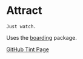 # Attract

    Just watch.

Uses the [boarding](https://pub.dartlang.org/search?q=boarding) package.

[GitHub Tint Page](http://dzenanr.github.io/attract/)
